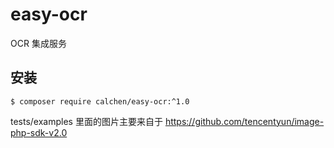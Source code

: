 # easy-ocr

OCR 集成服务

## 安装

```shell
$ composer require calchen/easy-ocr:^1.0
```

tests/examples 里面的图片主要来自于 https://github.com/tencentyun/image-php-sdk-v2.0